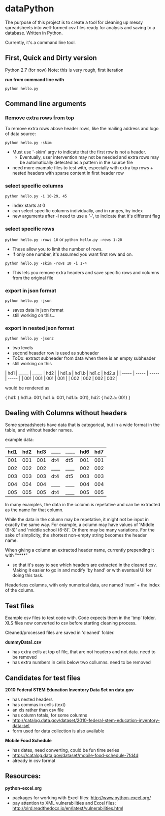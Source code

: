 # dataPython

The purpose of this project is to create a tool for cleaning up messy spreadsheets into well-formed csv files ready for analysis and saving to a database. Written in Python.

Currently, it's a command line tool.

## First, Quick and Dirty version
Python 2.7 (for now)
Note: this is very rough, first iteration

**run from command line with**

```python hello.py```

## Command line arguments

### Remove extra rows from top

To remove extra rows above header rows, like the mailing address and logo of data source:

```python hello.py -skim```

* Must use '-skim' argv to indicate that the first row is not a header. 
	* Eventually, user intervention may not be needed and extra rows may be automatically detected as a pattern in the source file
* need more example files to test with, especially with extra top rows + nested headers with sparse content in first header row


### select specific columns

```python hello.py -i 10-29, 45```

* index starts at 0 
* can select specific columns individually, and in ranges, by index
* new arguments after -i need to use a '-', to indicate that it's different flag

### select specific rows

```python hello.py -rows 10``` or ```python hello.py -rows 1-20```
* These allow you to limit the number of rows. 
* If only one number, it's assumed you want first row and on.

```python hello.py -skim -rows 10 -i 1-4```
* This lets you remove extra headers and save specific rows and columns from the original file


### export in json format

```python hello.py -json```
* saves data in json format
* still working on this...


### export in nested json format

```python hello.py -json2```
* two levels
* second heaader row is used as subheader
* ToDo: extract subheader from data when there is an empty subheader
* still working on this

| hd1   | _____ | _____ | hd2   |
| hd1.a | hd1.b | hd1.c | hd2.a |
| ----- | ----- | ----- | ----- |
| 001   | 001   | 001   | 001   |
| 002   | 002   | 002   | 002   |

would be rendered as 

{
	hd1: { hd1.a: 001, hd1.b: 001, hd1.b: 001},
 	hd2: { hd2.a: 001}
}




## Dealing with Columns without headers

Some spreadsheets have data that is categorical, but in a wide format in the table, and without header names.

example data:

| hd1 | hd2 | hd3 | ____ | ____ | hd6 | hd7 |
| --- | --- | --- | ---- | ---- | --- | --- |
| 001 | 001 | 001 | dt4 | dt5 | 001 | 001 |
| 002 | 002 | 002 | ____ | ____ | 002 | 002 |
| 003 | 003 | 003 | dt4 | dt5 | 003 | 003 |
| 004 | 004 | 004 | ____ | ____ | 004 | 004 |
| 005 | 005 | 005 | dt4 | ____ | 005 | 005 |



In many examples, the data in the column is repetative and can be extracted as the name for that column.

While the data in the column may be repetative, it might not be input in exactly the same way. For example, a column may have values of 'Middle (6-8)' and 'middle school (6-8)'. Or there may be many variations. For the sake of simplicity, the shortest non-empty string becomes the header name. 


When giving a column an extracted header name, currently prepending it with "****" 
* so that it's easy to see which headers are extracted in the cleaned csv. Making it easier to go in and modify 'by hand' or with eventual UI for doing this task.

Headerless columns, with only numerical data, are named 'num' + the index of the column. 





## Test files
Example csv files to test code with. Code expects them in the 'tmp' folder.
XLS files now converted to csv before starting cleaning process.

Cleaned/processed files are saved in 'cleaned' folder.

**dummyData1.csv**
* has extra cells at top of file, that are not headers and not data. need to be removed
* has extra numbers in cells below two collumns. need to be removed 

## Candidates for test files
**2010 Federal STEM Education Inventory Data Set on data.gov**
* has nested headers
* has commas in cells (text)
* an xls rather than csv file
* has column totals, for some columns
* http://catalog.data.gov/dataset/2010-federal-stem-education-inventory-data-set
* form used for data collection is also available

**Mobile Food Schedule**
* has dates, need converting, could be fun time series
* https://catalog.data.gov/dataset/mobile-food-schedule-7fd4d
* already in csv format



## Resources:
**python-excel.org**
* packages for working with Excel files: http://www.python-excel.org/
* pay attention to XML vulnerabilities and Excel files: http://xlrd.readthedocs.io/en/latest/vulnerabilities.html

#  
